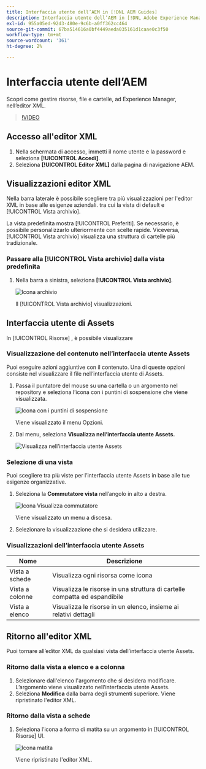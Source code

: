 ```yaml
---
title: Interfaccia utente dell’AEM in [!DNL AEM Guides]
description: Interfaccia utente dell’AEM in [!DNL Adobe Experience Manager Guides]
exl-id: 955a05ed-92d3-480e-9c6b-a0ff362cc464
source-git-commit: 67ba514616a0bf4449aeda035161d1caae0c3f50
workflow-type: tm+mt
source-wordcount: '361'
ht-degree: 2%

---
```


# Interfaccia utente dell’AEM

Scopri come gestire risorse, file e cartelle, ad Experience Manager, nell’editor XML.

>[!VIDEO](https://video.tv.adobe.com/v/336659?quality=12&learn=on)

## Accesso all&#39;editor XML

1. Nella schermata di accesso, immetti il nome utente e la password e seleziona **[!UICONTROL Accedi]**.
1. Seleziona **[!UICONTROL Editor XML]** dalla pagina di navigazione AEM.

## Visualizzazioni editor XML

Nella barra laterale è possibile scegliere tra più visualizzazioni per l&#39;editor XML in base alle esigenze aziendali. tra cui la vista di default e [!UICONTROL Vista archivio].

La vista predefinita mostra [!UICONTROL Preferiti]. Se necessario, è possibile personalizzarlo ulteriormente con scelte rapide. Viceversa, [!UICONTROL Vista archivio] visualizza una struttura di cartelle più tradizionale.

### Passare alla [!UICONTROL Vista archivio] dalla vista predefinita

1. Nella barra a sinistra, seleziona **[!UICONTROL Vista archivio]**.

   ![Icona archivio](images/common/repository-icon.png)

   Il [!UICONTROL Vista archivio] visualizzazioni.

## Interfaccia utente di Assets

In [!UICONTROL Risorse] , è possibile visualizzare

### Visualizzazione del contenuto nell’interfaccia utente Assets

Puoi eseguire azioni aggiuntive con il contenuto. Una di queste opzioni consiste nel visualizzare il file nell’interfaccia utente di Assets.

1. Passa il puntatore del mouse su una cartella o un argomento nel repository e seleziona l’icona con i puntini di sospensione che viene visualizzata.

   ![Icona con i puntini di sospensione](images/lesson-2/options-menu-with-markings.png)

   Viene visualizzato il menu Opzioni.

1. Dal menu, seleziona **Visualizza nell’interfaccia utente Assets.**

   ![Visualizza nell’interfaccia utente Assets](images/lesson-2/assets-ui.png)


### Selezione di una vista

Puoi scegliere tra più viste per l’interfaccia utente Assets in base alle tue esigenze organizzative.

1. Seleziona la **Commutatore vista** nell’angolo in alto a destra.

   ![Icona Visualizza commutatore](images/lesson-2/view-switcher.png)

   Viene visualizzato un menu a discesa.

1. Selezionare la visualizzazione che si desidera utilizzare.

### Visualizzazioni dell’interfaccia utente Assets

| Nome | Descrizione |
| --- | --- |
| Vista a schede | Visualizza ogni risorsa come icona |
| Vista a colonne | Visualizza le risorse in una struttura di cartelle compatta ed espandibile |
| Vista a elenco  | Visualizza le risorse in un elenco, insieme ai relativi dettagli |

## Ritorno all&#39;editor XML

Puoi tornare all’editor XML da qualsiasi vista dell’interfaccia utente Assets.

### Ritorno dalla vista a elenco e a colonna

1. Selezionare dall&#39;elenco l&#39;argomento che si desidera modificare.
L’argomento viene visualizzato nell’interfaccia utente Assets.
1. Seleziona **Modifica** dalla barra degli strumenti superiore.
Viene ripristinato l&#39;editor XML.

### Ritorno dalla vista a schede

1. Seleziona l’icona a forma di matita su un argomento in [!UICONTROL Risorse] UI.

   ![Icona matita](images/lesson-2/return-card-view.png)

   Viene ripristinato l&#39;editor XML.
